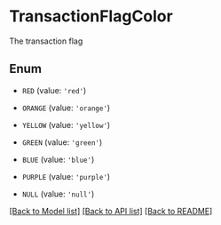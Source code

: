 # TransactionFlagColor

The transaction flag

## Enum

* `RED` (value: `'red'`)

* `ORANGE` (value: `'orange'`)

* `YELLOW` (value: `'yellow'`)

* `GREEN` (value: `'green'`)

* `BLUE` (value: `'blue'`)

* `PURPLE` (value: `'purple'`)

* `NULL` (value: `'null'`)

[[Back to Model list]](../README.md#documentation-for-models) [[Back to API list]](../README.md#documentation-for-api-endpoints) [[Back to README]](../README.md)



